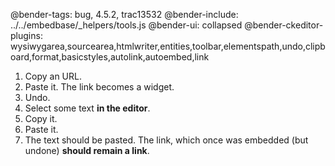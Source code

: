 @bender-tags: bug, 4.5.2, trac13532
@bender-include: ../../embedbase/_helpers/tools.js
@bender-ui: collapsed
@bender-ckeditor-plugins: wysiwygarea,sourcearea,htmlwriter,entities,toolbar,elementspath,undo,clipboard,format,basicstyles,autolink,autoembed,link

1. Copy an URL.
1. Paste it. The link becomes a widget.
1. Undo.
1. Select some text **in the editor**.
1. Copy it.
1. Paste it.
1. The text should be pasted. The link, which once was embedded (but undone) **should remain a link**.

